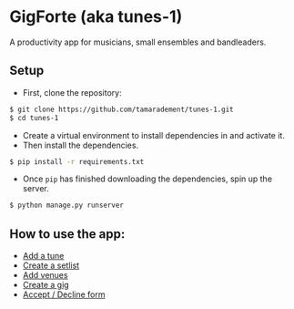 # GigForte (aka tunes-1)
A productivity app for musicians, small ensembles and bandleaders.
## Setup
- First, clone the repository:
```sh
$ git clone https://github.com/tamaradement/tunes-1.git
$ cd tunes-1
```
- Create a virtual environment to install dependencies in and activate it.
- Then install the dependencies.
```sh
$ pip install -r requirements.txt
```
- Once `pip` has finished downloading the dependencies, spin up the server.
```sh
$ python manage.py runserver
```
## How to use the app:
- [Add a tune](https://www.loom.com/share/8f0b57a0ad6848a88a633aff4035a891)
- [Create a setlist](https://www.loom.com/share/5b9be8825d394aeb8b935461f87abad5)
- [Add venues](https://www.loom.com/share/5b32ac6467204c6d879f803b852b6776)
- [Create a gig](https://www.loom.com/share/eaf8be7335e94519983823930639fc33)
- [Accept / Decline form](https://www.loom.com/share/432ac36fb0364a7c836f601e65eccf06)
